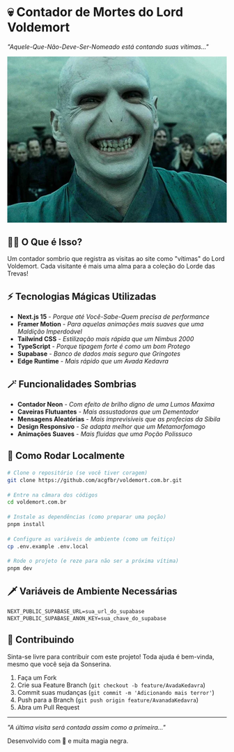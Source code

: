 # 💀 Contador de Mortes do Lord Voldemort

_"Aquele-Que-Não-Deve-Ser-Nomeado está contando suas vítimas..."_

![Avada Kedavra](public/rindo.webp)

## 🧙‍♂️ O Que é Isso?

Um contador sombrio que registra as visitas ao site como "vítimas" do Lord Voldemort. Cada visitante é mais uma alma para a coleção do Lorde das Trevas!

## ⚡ Tecnologias Mágicas Utilizadas

- **Next.js 15** - _Porque até Você-Sabe-Quem precisa de performance_
- **Framer Motion** - _Para aquelas animações mais suaves que uma Maldição Imperdoável_
- **Tailwind CSS** - _Estilização mais rápida que um Nimbus 2000_
- **TypeScript** - _Porque tipagem forte é como um bom Protego_
- **Supabase** - _Banco de dados mais seguro que Gringotes_
- **Edge Runtime** - _Mais rápido que um Avada Kedavra_

## 🪄 Funcionalidades Sombrias

- **Contador Neon** - _Com efeito de brilho digno de uma Lumos Maxima_
- **Caveiras Flutuantes** - _Mais assustadoras que um Dementador_
- **Mensagens Aleatórias** - _Mais imprevisíveis que as profecias da Sibila_
- **Design Responsivo** - _Se adapta melhor que um Metamorfomago_
- **Animações Suaves** - _Mais fluidas que uma Poção Polissuco_

## 🧪 Como Rodar Localmente

```bash
# Clone o repositório (se você tiver coragem)
git clone https://github.com/acgfbr/voldemort.com.br.git

# Entre na câmara dos códigos
cd voldemort.com.br

# Instale as dependências (como preparar uma poção)
pnpm install

# Configure as variáveis de ambiente (como um feitiço)
cp .env.example .env.local

# Rode o projeto (e reze para não ser a próxima vítima)
pnpm dev
```

## 🗡️ Variáveis de Ambiente Necessárias

```env
NEXT_PUBLIC_SUPABASE_URL=sua_url_do_supabase
NEXT_PUBLIC_SUPABASE_ANON_KEY=sua_chave_do_supabase
```

## 🐍 Contribuindo

Sinta-se livre para contribuir com este projeto! Toda ajuda é bem-vinda, mesmo que você seja da Sonserina.

1. Faça um Fork
2. Crie sua Feature Branch (`git checkout -b feature/AvadaKedavra`)
3. Commit suas mudanças (`git commit -m 'Adicionando mais terror'`)
4. Push para a Branch (`git push origin feature/AvanadaKedavra`)
5. Abra um Pull Request

---

_"A última visita será contada assim como a primeira..."_

Desenvolvido com 🖤 e muita magia negra.
